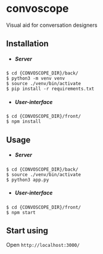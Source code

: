 # convoscope
Visual aid for conversation designers


## Installation 
- ##### Server
```
$ cd {CONVOSCOPE_DIR}/back/ 
$ python3 -m venv venv
$ source ./venv/bin/activate
$ pip install -r requirements.txt
```

- ##### User-interface
```
$ cd {CONVOSCOPE_DIR}/front/
$ npm install
```


## Usage 
- ##### Server
```
$ cd {CONVOSCOPE_DIR}/back/
$ source ./venv/bin/activate
$ python3 app.py
```

- ##### User-interface
```
$ cd {CONVOSCOPE_DIR}/front/
$ npm start
```


## Start using
Open `http://localhost:3000/`